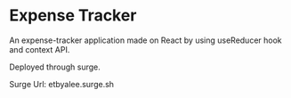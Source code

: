 # Expense Tracker

An expense-tracker application made on React by using useReducer hook and context API.

Deployed through surge.

Surge Url: etbyalee.surge.sh
